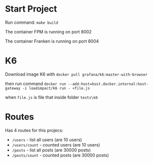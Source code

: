 # Start Project
Run command: `make build`

The container FPM is running on port 8002

The container Franken is running on port 8004

# K6
Download image K6 with
`docker pull grafana/k6:master-with-browser`

then run command
`docker run --add-host=host.docker.internal:host-gateway -i loadimpact/k6 run - <file.js`

when `file.js` is file that inside folder `tests\k6`

# Routes
Has 4 routes for this projecs:
* `/users` - list all users (are 10 users)
* `/users/count` - counted users (are 10 users)
* `/posts` - list all posts (are 30000 posts)
* `/posts/count` - counted posts (are 30000 posts)
